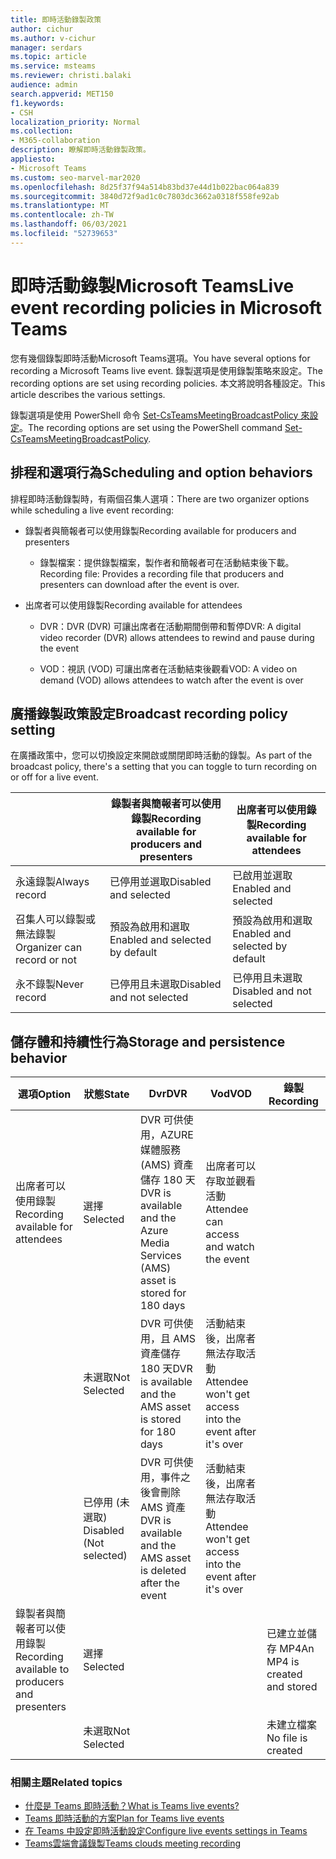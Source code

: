 ```yaml
---
title: 即時活動錄製政策
author: cichur
ms.author: v-cichur
manager: serdars
ms.topic: article
ms.service: msteams
ms.reviewer: christi.balaki
audience: admin
search.appverid: MET150
f1.keywords:
- CSH
localization_priority: Normal
ms.collection:
- M365-collaboration
description: 瞭解即時活動錄製政策。
appliesto:
- Microsoft Teams
ms.custom: seo-marvel-mar2020
ms.openlocfilehash: 8d25f37f94a514b83bd37e44d1b022bac064a839
ms.sourcegitcommit: 3840d72f9ad1c0c7803dc3662a0318f558fe92ab
ms.translationtype: MT
ms.contentlocale: zh-TW
ms.lasthandoff: 06/03/2021
ms.locfileid: "52739653"
---
```

# <a name="live-event-recording-policies-in-microsoft-teams"></a><span data-ttu-id="3d2af-103">即時活動錄製Microsoft Teams</span><span class="sxs-lookup"><span data-stu-id="3d2af-103">Live event recording policies in Microsoft Teams</span></span>

<span data-ttu-id="3d2af-104">您有幾個錄製即時活動Microsoft Teams選項。</span><span class="sxs-lookup"><span data-stu-id="3d2af-104">You have several options for recording a Microsoft Teams live event.</span></span> <span data-ttu-id="3d2af-105">錄製選項是使用錄製策略來設定。</span><span class="sxs-lookup"><span data-stu-id="3d2af-105">The recording options are set using recording policies.</span></span> <span data-ttu-id="3d2af-106">本文將說明各種設定。</span><span class="sxs-lookup"><span data-stu-id="3d2af-106">This article describes the various settings.</span></span>

<span data-ttu-id="3d2af-107">錄製選項是使用 PowerShell 命令 [Set-CsTeamsMeetingBroadcastPolicy 來設定](/powershell/module/skype/set-csteamsmeetingbroadcastpolicy?view=skype-ps)。</span><span class="sxs-lookup"><span data-stu-id="3d2af-107">The recording options are set using the PowerShell command [Set-CsTeamsMeetingBroadcastPolicy](/powershell/module/skype/set-csteamsmeetingbroadcastpolicy?view=skype-ps).</span></span>

## <a name="scheduling-and-option-behaviors"></a><span data-ttu-id="3d2af-108">排程和選項行為</span><span class="sxs-lookup"><span data-stu-id="3d2af-108">Scheduling and option behaviors</span></span>

<span data-ttu-id="3d2af-109">排程即時活動錄製時，有兩個召集人選項：</span><span class="sxs-lookup"><span data-stu-id="3d2af-109">There are two organizer options while scheduling a live event recording:</span></span>

- <span data-ttu-id="3d2af-110">錄製者與簡報者可以使用錄製</span><span class="sxs-lookup"><span data-stu-id="3d2af-110">Recording available for producers and presenters</span></span>

  - <span data-ttu-id="3d2af-111">錄製檔案：提供錄製檔案，製作者和簡報者可在活動結束後下載。</span><span class="sxs-lookup"><span data-stu-id="3d2af-111">Recording file: Provides a recording file that producers and presenters can download after the event is over.</span></span>

- <span data-ttu-id="3d2af-112">出席者可以使用錄製</span><span class="sxs-lookup"><span data-stu-id="3d2af-112">Recording available for attendees</span></span>

  - <span data-ttu-id="3d2af-113">DVR：DVR (DVR) 可讓出席者在活動期間倒帶和暫停</span><span class="sxs-lookup"><span data-stu-id="3d2af-113">DVR: A digital video recorder (DVR) allows attendees to rewind and pause during the event</span></span>

  - <span data-ttu-id="3d2af-114">VOD：視訊 (VOD) 可讓出席者在活動結束後觀看</span><span class="sxs-lookup"><span data-stu-id="3d2af-114">VOD: A video on demand (VOD) allows attendees to watch after the event is over</span></span>

## <a name="broadcast-recording-policy-setting"></a><span data-ttu-id="3d2af-115">廣播錄製政策設定</span><span class="sxs-lookup"><span data-stu-id="3d2af-115">Broadcast recording policy setting</span></span>

<span data-ttu-id="3d2af-116">在廣播政策中，您可以切換設定來開啟或關閉即時活動的錄製。</span><span class="sxs-lookup"><span data-stu-id="3d2af-116">As part of the broadcast policy, there's a setting that you can toggle to turn recording on or off for a live event.</span></span>

|                                 | <span data-ttu-id="3d2af-117">錄製者與簡報者可以使用錄製</span><span class="sxs-lookup"><span data-stu-id="3d2af-117">Recording available for producers and presenters</span></span> | <span data-ttu-id="3d2af-118">出席者可以使用錄製</span><span class="sxs-lookup"><span data-stu-id="3d2af-118">Recording available for attendees</span></span> |
| ------------------------------- | ---------------------------------------------------- | ------------------------------------- |
| <span data-ttu-id="3d2af-119">永遠錄製</span><span class="sxs-lookup"><span data-stu-id="3d2af-119">Always record</span></span>               | <span data-ttu-id="3d2af-120">已停用並選取</span><span class="sxs-lookup"><span data-stu-id="3d2af-120">Disabled and selected</span></span>                                | <span data-ttu-id="3d2af-121">已啟用並選取</span><span class="sxs-lookup"><span data-stu-id="3d2af-121">Enabled and selected</span></span>         |
| <span data-ttu-id="3d2af-122">召集人可以錄製或無法錄製</span><span class="sxs-lookup"><span data-stu-id="3d2af-122">Organizer can record or not</span></span> | <span data-ttu-id="3d2af-123">預設為啟用和選取</span><span class="sxs-lookup"><span data-stu-id="3d2af-123">Enabled and selected by default</span></span>                  | <span data-ttu-id="3d2af-124">預設為啟用和選取</span><span class="sxs-lookup"><span data-stu-id="3d2af-124">Enabled and selected by default</span></span>   |
| <span data-ttu-id="3d2af-125">永不錄製</span><span class="sxs-lookup"><span data-stu-id="3d2af-125">Never record</span></span>               | <span data-ttu-id="3d2af-126">已停用且未選取</span><span class="sxs-lookup"><span data-stu-id="3d2af-126">Disabled and not selected</span></span>                            | <span data-ttu-id="3d2af-127">已停用且未選取</span><span class="sxs-lookup"><span data-stu-id="3d2af-127">Disabled and not selected</span></span>      |

## <a name="storage-and-persistence-behavior"></a><span data-ttu-id="3d2af-128">儲存體和持續性行為</span><span class="sxs-lookup"><span data-stu-id="3d2af-128">Storage and persistence behavior</span></span>

| <span data-ttu-id="3d2af-129">選項</span><span class="sxs-lookup"><span data-stu-id="3d2af-129">Option</span></span>                                       | <span data-ttu-id="3d2af-130">狀態</span><span class="sxs-lookup"><span data-stu-id="3d2af-130">State</span></span>   | <span data-ttu-id="3d2af-131">Dvr</span><span class="sxs-lookup"><span data-stu-id="3d2af-131">DVR</span></span>                                                   | <span data-ttu-id="3d2af-132">Vod</span><span class="sxs-lookup"><span data-stu-id="3d2af-132">VOD</span></span>                                                     | <span data-ttu-id="3d2af-133">錄製</span><span class="sxs-lookup"><span data-stu-id="3d2af-133">Recording</span></span>                |
| ------------------------------------------------ | ------------ | --------------------------------------------------------- | ----------------------------------------------------------- | ---------------------------- |
| <span data-ttu-id="3d2af-134">出席者可以使用錄製</span><span class="sxs-lookup"><span data-stu-id="3d2af-134">Recording available for attendees</span></span> | <span data-ttu-id="3d2af-135">選擇</span><span class="sxs-lookup"><span data-stu-id="3d2af-135">Selected</span></span>     | <span data-ttu-id="3d2af-136">DVR 可供使用，AZURE 媒體服務 (AMS) 資產儲存 180 天</span><span class="sxs-lookup"><span data-stu-id="3d2af-136">DVR is available and the Azure Media Services (AMS) asset is stored for 180 days</span></span> | <span data-ttu-id="3d2af-137">出席者可以存取並觀看活動</span><span class="sxs-lookup"><span data-stu-id="3d2af-137">Attendee can access and watch the event</span></span>                     |                              |
|                                                  | <span data-ttu-id="3d2af-138">未選取</span><span class="sxs-lookup"><span data-stu-id="3d2af-138">Not Selected</span></span> | <span data-ttu-id="3d2af-139">DVR 可供使用，且 AMS 資產儲存 180 天</span><span class="sxs-lookup"><span data-stu-id="3d2af-139">DVR is available and the AMS asset is stored for 180 days</span></span> | <span data-ttu-id="3d2af-140">活動結束後，出席者無法存取活動</span><span class="sxs-lookup"><span data-stu-id="3d2af-140">Attendee won't get access into the event after it's over</span></span> |                              |
||<span data-ttu-id="3d2af-141">已停用 (未選取) </span><span class="sxs-lookup"><span data-stu-id="3d2af-141">Disabled (Not selected)</span></span>|<span data-ttu-id="3d2af-142">DVR 可供使用，事件之後會刪除 AMS 資產</span><span class="sxs-lookup"><span data-stu-id="3d2af-142">DVR is available and the AMS asset is deleted after the event</span></span>|<span data-ttu-id="3d2af-143">活動結束後，出席者無法存取活動</span><span class="sxs-lookup"><span data-stu-id="3d2af-143">Attendee won't get access into the event after it's over</span></span>||
| <span data-ttu-id="3d2af-144">錄製者與簡報者可以使用錄製</span><span class="sxs-lookup"><span data-stu-id="3d2af-144">Recording available to producers and presenters</span></span> | <span data-ttu-id="3d2af-145">選擇</span><span class="sxs-lookup"><span data-stu-id="3d2af-145">Selected</span></span>     |                                                           |                                                             | <span data-ttu-id="3d2af-146">已建立並儲存 MP4</span><span class="sxs-lookup"><span data-stu-id="3d2af-146">An MP4 is created and stored</span></span> |
|                                                  | <span data-ttu-id="3d2af-147">未選取</span><span class="sxs-lookup"><span data-stu-id="3d2af-147">Not Selected</span></span> |                                                           |                                                             | <span data-ttu-id="3d2af-148">未建立檔案</span><span class="sxs-lookup"><span data-stu-id="3d2af-148">No file is created</span></span>           |

### <a name="related-topics"></a><span data-ttu-id="3d2af-149">相關主題</span><span class="sxs-lookup"><span data-stu-id="3d2af-149">Related topics</span></span>

- [<span data-ttu-id="3d2af-150">什麼是 Teams 即時活動？</span><span class="sxs-lookup"><span data-stu-id="3d2af-150">What is Teams live events?</span></span>](what-are-teams-live-events.md)
- [<span data-ttu-id="3d2af-151">Teams 即時活動的方案</span><span class="sxs-lookup"><span data-stu-id="3d2af-151">Plan for Teams live events</span></span>](plan-for-teams-live-events.md)
- [<span data-ttu-id="3d2af-152">在 Teams 中設定即時活動設定</span><span class="sxs-lookup"><span data-stu-id="3d2af-152">Configure live events settings in Teams</span></span>](configure-teams-live-events.md)
- [<span data-ttu-id="3d2af-153">Teams雲端會議錄製</span><span class="sxs-lookup"><span data-stu-id="3d2af-153">Teams clouds meeting recording</span></span>](../cloud-recording.md)
